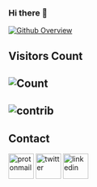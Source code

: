 ### Hi there 👋
[![Github Overview](https://github-readme-stats.vercel.app/api?username=Prabhat565&bg_color=30,e96443,904e95&title_color=fff&text_color=fff)](https://github.com/Prabhat565) <br>


## Visitors Count
![Count](https://profile-counter.glitch.me/Prabhat565/count.svg)
-
![contrib](https://activity-graph.herokuapp.com/graph?username=Prabhat565&theme=github&count_private=false)
-
## Contact
<a href="mailto:sharmaps898@gmail.com"><img src="https://cdn-icons-png.flaticon.com/512/860/860758.png" alt="protonmail" length=50 width=50></img></a>
<a href="https://twitter.com/Prabhat07204339"><img src="https://cdn-icons-png.flaticon.com/512/1384/1384049.png" alt="twitter" length=50 width=50></img></a>
<a href="https://www.linkedin.com/in/prabhat-sharma-51b4b6222/"><img src="https://cdn-icons-png.flaticon.com/512/1384/1384046.png" alt="linkedin" length=50 width=50></img></a>
